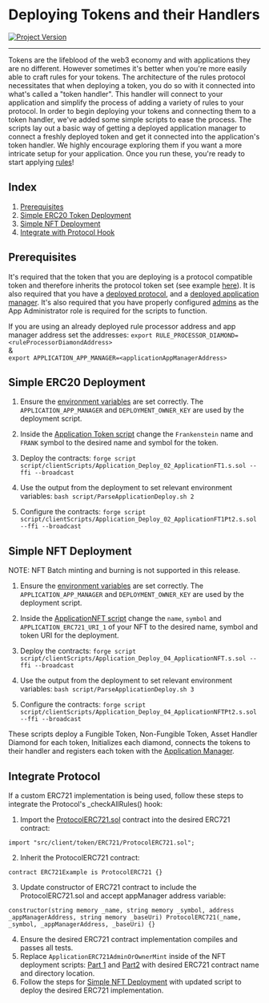 # Deploying Tokens and their Handlers
[![Project Version][version-image]][version-url]

---

Tokens are the lifeblood of the web3 economy and with applications they are no different. However sometimes it's better when you're more easily able to craft rules for your tokens. The architecture of the rules protocol necessitates that when deploying a token, you do so with it connected into what's called a "token handler". This handler will connect to your application and simplify the process of adding a variety of rules to your protocol. In order to begin deploying your tokens and connecting them to a token handler, we've added some simple scripts to ease the process. The scripts lay out a basic way of getting a deployed application manager to connect a freshly deployed token and get it connected into the application's token handler. We highly encourage exploring them if you want a more intricate setup for your application. Once you run these, you're ready to start applying [rules](../rules/README.md)!

## Index

1. [Prerequisites](#prerequisites)
2. [Simple ERC20 Token Deployment](#simple-erc20-deployment)
3. [Simple NFT Deployment](#simple-nft-deployment)
4. [Integrate with Protocol Hook](#integrate-protocol)

## Prerequisites

It's required that the token that you are deploying is a protocol compatible token and therefore inherits the protocol token set (see example [here](../../../src/example/ERC20/ApplicationERC20.sol)). It is also required that you have a [deployed protocol](./DEPLOY-PROTOCOL.md), and a [deployed application manager](./DEPLOY-APPMANAGER.md). It's also required that you have properly configured [admins](../permissions/ADMIN-ROLES.md) as the App Administrator role is required for the scripts to function.

If you are using an already deployed rule processor address and app manager address set the addresses:
        ````
        export RULE_PROCESSOR_DIAMOND=<ruleProcessorDiamondAddress>
        ````    
        &        
        ````
        export APPLICATION_APP_MANAGER=<applicationAppManagerAddress>
        ````

## Simple ERC20 Deployment

1. Ensure the [environment variables][environment-url] are set correctly. The `APPLICATION_APP_MANAGER` and `DEPLOYMENT_OWNER_KEY` are used by the deployment script. 

2. Inside the [Application Token script](../../../script/clientScripts/Application_Deploy_02_ApplicationFT1.s.sol) change the `Frankenstein` name and `FRANK` symbol to the desired name and symbol for the token. 

3. Deploy the contracts:
        ````
        forge script script/clientScripts/Application_Deploy_02_ApplicationFT1.s.sol --ffi --broadcast
        ````
4. Use the output from the deployment to set relevant environment variables:
        ````
        bash script/ParseApplicationDeploy.sh 2
        ````
5. Configure the contracts:
        ````
        forge script script/clientScripts/Application_Deploy_02_ApplicationFT1Pt2.s.sol --ffi --broadcast
        ````

## Simple NFT Deployment

NOTE: NFT Batch minting and burning is not supported in this release.

1. Ensure the [environment variables][environment-url] are set correctly. The `APPLICATION_APP_MANAGER` and `DEPLOYMENT_OWNER_KEY` are used by the deployment script. 

2. Inside the [ApplicationNFT script](../../../script/clientScripts/Application_Deploy_04_ApplicationNFT.s.sol) change the `name`, `symbol` and `APPLICATION_ERC721_URI_1` of your NFT to the desired name, symbol and token URI for the deployment. 

3. Deploy the contracts:
        ````
        forge script script/clientScripts/Application_Deploy_04_ApplicationNFT.s.sol --ffi --broadcast
        ````
4. Use the output from the deployment to set relevant environment variables:
        ````
        bash script/ParseApplicationDeploy.sh 3
        ````
5. Configure the contracts:
        ````
        forge script script/clientScripts/Application_Deploy_04_ApplicationNFTPt2.s.sol --ffi --broadcast
        ````

These scripts deploy a Fungible Token, Non-Fungible Token, Asset Handler Diamond for each token, Initializes each diamond, connects the tokens to their handler and registers each token with the [Application Manager](../architecture/client/application/APPLICATION-MANAGER.md). 

## Integrate Protocol 
If a custom ERC721 implementation is being used, follow these steps to integrate the Protocol's _checkAllRules() hook:

1. Import the [ProtocolERC721.sol](../../../src/client/token/ERC721/ProtocolERC721.sol) contract into the desired ERC721 contract:
```
import "src/client/token/ERC721/ProtocolERC721.sol";
```
2. Inherit the ProtocolERC721 contract: 
```
contract ERC721Example is ProtocolERC721 {} 
```
3. Update constructor of ERC721 contract to include the ProtocolERC721.sol and accept appManager address variable: 
```
constructor(string memory _name, string memory _symbol, address _appManagerAddress, string memory _baseUri) ProtocolERC721(_name, _symbol, _appManagerAddress, _baseUri) {}
```
4. Ensure the desired ERC721 contract implementation compiles and passes all tests. 
5. Replace `ApplicationERC721AdminOrOwnerMint` inside of the NFT deployment scripts: [Part 1](../../../script/clientScripts/Application_Deploy_04_ApplicationNFT.s.sol) and [Part2](../../../script/clientScripts/Application_Deploy_04_ApplicationNFTPt2.s.sol) with desired ERC721 contract name and directory location. 
6. Follow the steps for [Simple NFT Deployment](#simple-nft-deployment) with updated script to deploy the desired ERC721 implementation. 

<!-- These are the body links -->
[ERC721-url]: https://eips.ethereum.org/EIPS/eip-721
[environment-url]: ./SET-ENVIRONMENT.md
[customizations-url]: ../rules/CUSTOMIZATIONS.md

<!-- These are the header links -->
[version-image]: https://img.shields.io/badge/Version-1.1.0-brightgreen?style=for-the-badge&logo=appveyor
[version-url]: https://github.com/thrackle-io/Tron